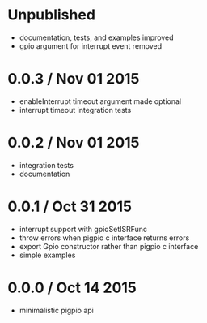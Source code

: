 Unpublished
===========

  * documentation, tests, and examples improved
  * gpio argument for interrupt event removed

0.0.3 / Nov 01 2015
===================

  * enableInterrupt timeout argument made optional
  * interrupt timeout integration tests

0.0.2 / Nov 01 2015
===================

  * integration tests
  * documentation

0.0.1 / Oct 31 2015
===================

  * interrupt support with gpioSetISRFunc
  * throw errors when pigpio c interface returns errors
  * export Gpio constructor rather than pigpio c interface
  * simple examples

0.0.0 / Oct 14 2015
===================

  * minimalistic pigpio api

